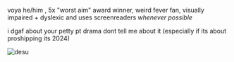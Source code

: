 voya he/him , 5x "worst aim" award winner, weird fever fan, visually impaired + dyslexic and uses screenreaders *whenever possible*

i dgaf about your petty pt drama dont tell me about it (especially if its about proshipping its 2024)

![desu](https://github.com/voy4/voy4/assets/163373097/d90f8a79-77d2-4f87-b1fc-ff0b9524684b)
